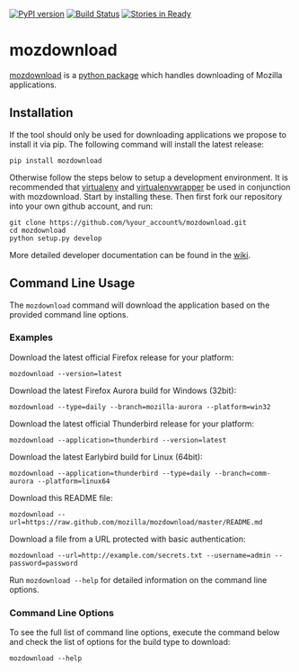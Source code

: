 [![PyPI version](https://badge.fury.io/py/mozdownload.svg)](http://badge.fury.io/py/mozdownload)
[![Build Status](https://travis-ci.org/mozilla/mozdownload.svg?branch=master)](https://travis-ci.org/mozilla/mozdownload)
[![Stories in Ready](https://badge.waffle.io/mozilla/mozdownload.png?label=ready&title=Ready)](https://waffle.io/mozilla/mozdownload)

# mozdownload

[mozdownload](https://github.com/mozilla/mozdownload)
is a [python package](http://pypi.python.org/pypi/mozdownload)
which handles downloading of Mozilla applications.

## Installation

If the tool should only be used for downloading applications we propose to
install it via pip. The following command will install the latest release:

    pip install mozdownload

Otherwise follow the steps below to setup a development environment. It is
recommended that [virtualenv](http://virtualenv.readthedocs.org/en/latest/installation.html)
and [virtualenvwrapper](http://virtualenvwrapper.readthedocs.org/en/latest/)
be used in conjunction with mozdownload. Start by installing these. Then first fork
our repository into your own github account, and run:

    git clone https://github.com/%your_account%/mozdownload.git
    cd mozdownload
    python setup.py develop

More detailed developer documentation can be found in the [wiki](https://github.com/mozilla/mozdownload/wiki).

## Command Line Usage

The `mozdownload` command will download the application based on the provided
command line options.

### Examples

Download the latest official Firefox release for your platform:

    mozdownload --version=latest

Download the latest Firefox Aurora build for Windows (32bit):

    mozdownload --type=daily --branch=mozilla-aurora --platform=win32

Download the latest official Thunderbird release for your platform:

    mozdownload --application=thunderbird --version=latest

Download the latest Earlybird build for Linux (64bit):

    mozdownload --application=thunderbird --type=daily --branch=comm-aurora --platform=linux64

Download this README file:

    mozdownload --url=https://raw.github.com/mozilla/mozdownload/master/README.md

Download a file from a URL protected with basic authentication:

    mozdownload --url=http://example.com/secrets.txt --username=admin --password=password

Run `mozdownload --help` for detailed information on the command line options.

### Command Line Options

To see the full list of command line options, execute the command below and check the list
of options for the build type to download:

    mozdownload --help
